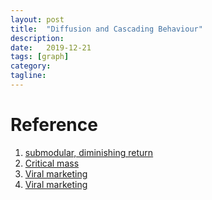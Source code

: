 ```yaml
---
layout: post
title:  "Diffusion and Cascading Behaviour"
description:
date:   2019-12-21
tags: [graph]
category: 
tagline: 
---
```


# Reference 
1. [submodular, diminishing return](https://homes.cs.washington.edu/~marcotcr/blog/greedy-submodular/)
2. [Critical mass](https://a16z.com/2016/03/07/network-effects_critical-mass/)
3. [Viral marketing](https://www.cs.cornell.edu/home/kleinber/kdd03-inf.pdf)
4. [Viral marketing](https://www.cs.cmu.edu/~jure/pubs/viral-tweb.pdf)